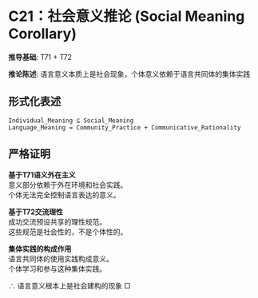 # C21：社会意义推论 (Social Meaning Corollary)  

**推导基础**: T71 + T72  

**推论陈述**: 语言意义本质上是社会现象，个体意义依赖于语言共同体的集体实践  

## 形式化表述  
```  
Individual_Meaning ⊆ Social_Meaning  
Language_Meaning = Community_Practice + Communicative_Rationality  
```  

## 严格证明  

**基于T71语义外在主义**  
意义部分依赖于外在环境和社会实践。  
个体无法完全控制语言表达的意义。  

**基于T72交流理性**  
成功交流预设共享的理性规范。  
这些规范是社会性的，不是个体性的。  

**集体实践的构成作用**  
语言共同体的使用实践构成意义。  
个体学习和参与这种集体实践。  

∴ 语言意义根本上是社会建构的现象 □  
